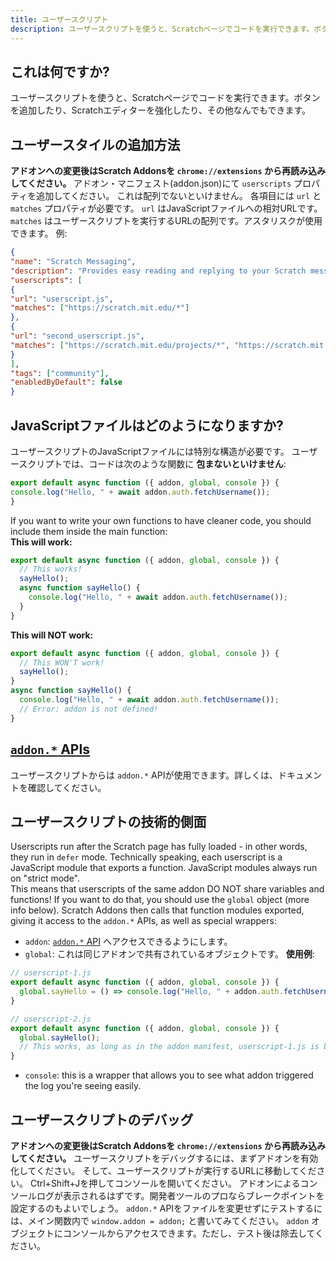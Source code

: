 ```yaml
---
title: ユーザースクリプト
description: ユーザースクリプトを使うと、Scratchページでコードを実行できます。ボタンを追加したり、Scratchエディターを強化したり、その他なんでもできます。
---
```

## これは何ですか?
ユーザースクリプトを使うと、Scratchページでコードを実行できます。ボタンを追加したり、Scratchエディターを強化したり、その他なんでもできます。

## ユーザースタイルの追加方法
**アドオンへの変更後はScratch Addonsを `chrome://extensions` から再読み込みしてください。**
アドオン・マニフェスト(addon.json)にて `userscripts` プロパティを追加してください。
これは配列でないといけません。
各項目には `url` と `matches` プロパティが必要です。
`url` はJavaScriptファイルへの相対URLです。
`matches` はユーザースクリプトを実行するURLの配列です。アスタリスクが使用できます。
例:
```json
{
"name": "Scratch Messaging",
"description": "Provides easy reading and replying to your Scratch messages.",
"userscripts": [
{
"url": "userscript.js",
"matches": ["https://scratch.mit.edu/*"]
},
{
"url": "second_userscript.js",
"matches": ["https://scratch.mit.edu/projects/*", "https://scratch.mit.edu/users/*"]
}
],
"tags": ["community"],
"enabledByDefault": false
}
```

## JavaScriptファイルはどのようになりますか?
ユーザースクリプトのJavaScriptファイルには特別な構造が必要です。
ユーザースクリプトでは、コードは次のような関数に **包まないといけません**:
```js
export default async function ({ addon, global, console }) {
console.log("Hello, " + await addon.auth.fetchUsername());
}
```
If you want to write your own functions to have cleaner code, you should include them inside the main function:  
**This will work:**
```js
export default async function ({ addon, global, console }) {
  // This works!
  sayHello();
  async function sayHello() {
    console.log("Hello, " + await addon.auth.fetchUsername());
  }
}
```
**This will NOT work:**
```js
export default async function ({ addon, global, console }) {
  // This WON'T work!
  sayHello();
}
async function sayHello() {
  console.log("Hello, " + await addon.auth.fetchUsername());
  // Error: addon is not defined!
}
```

## [`addon.*` APIs](/docs/developing/addon-apis-reference)
ユーザースクリプトからは `addon.*` APIが使用できます。詳しくは、ドキュメントを確認してください。

## ユーザースクリプトの技術的側面
Userscripts run after the Scratch page has fully loaded - in other words, they run in `defer` mode.
Technically speaking, each userscript is a JavaScript module that exports a function. JavaScript modules always run on "strict mode".  
This means that userscripts of the same addon DO NOT share variables and functions! If you want to do that, you should use the `global` object (more info below).
Scratch Addons then calls that function modules exported, giving it access to the `addon.*` APIs, as well as special wrappers:  
- `addon`: [`addon.*` API](/docs/developing/addon-apis-reference) へアクセスできるようにします。
- `global`: これは同じアドオンで共有されているオブジェクトです。 **使用例**:
```js
// userscript-1.js
export default async function ({ addon, global, console }) {
  global.sayHello = () => console.log("Hello, " + addon.auth.fetchUsername());
}

// userscript-2.js
export default async function ({ addon, global, console }) {
  global.sayHello();
  // This works, as long as in the addon manifest, userscript-1.js is before userscript-2.js in the userscripts array.
}
```
- `console`: this is a wrapper that allows you to see what addon triggered the log you're seeing easily.

## ユーザースクリプトのデバッグ
**アドオンへの変更後はScratch Addonsを `chrome://extensions` から再読み込みしてください。**
ユーザースクリプトをデバッグするには、まずアドオンを有効化してください。
そして、ユーザースクリプトが実行するURLに移動してください。
Ctrl+Shift+Jを押してコンソールを開いてください。
アドオンによるコンソールログが表示されるはずです。開発者ツールのプロならブレークポイントを設定するのもよいでしょう。
`addon.*` APIをファイルを変更せずにテストするには、メイン関数内で `window.addon = addon;` と書いてみてください。 `addon` オブジェクトにコンソールからアクセスできます。ただし、テスト後は除去してください。
